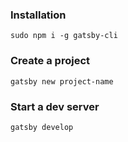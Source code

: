 ### Installation
```shell script
sudo npm i -g gatsby-cli
```

### Create a project
```shell script
gatsby new project-name
```

### Start a dev server
```shell script
gatsby develop
```
